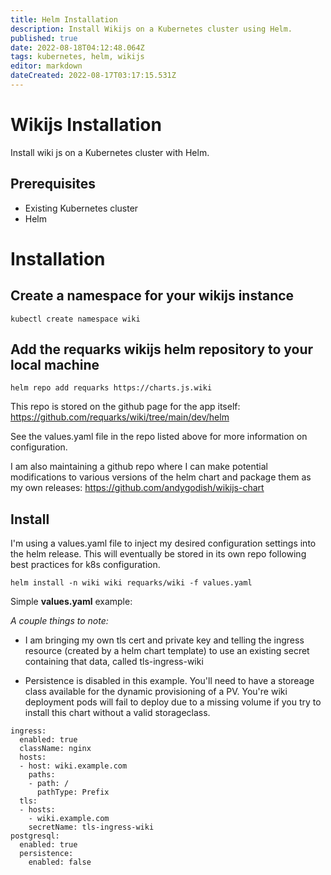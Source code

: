 ```yaml
---
title: Helm Installation
description: Install Wikijs on a Kubernetes cluster using Helm.
published: true
date: 2022-08-18T04:12:48.064Z
tags: kubernetes, helm, wikijs
editor: markdown
dateCreated: 2022-08-17T03:17:15.531Z
---
```


# Wikijs Installation

Install wiki js on a Kubernetes cluster with Helm. 

## Prerequisites
- Existing Kubernetes cluster
- Helm

# Installation

## Create a namespace for your wikijs instance

`kubectl create namespace wiki`

## Add the requarks wikijs helm repository to your local machine

`helm repo add requarks https://charts.js.wiki`

This repo is stored on the github page for the app itself:
https://github.com/requarks/wiki/tree/main/dev/helm 

See the values.yaml file in the repo listed above for more information on configuration.

I am also maintaining a github repo where I can make potential modifications to various versions of the helm chart and package them as my own releases: 
https://github.com/andygodish/wikijs-chart

## Install 

I'm using a values.yaml file to inject my desired configuration settings into the helm release. This will eventually be stored in its own repo following best practices for k8s configuration. 

`helm install -n wiki wiki requarks/wiki -f values.yaml`

Simple **values.yaml** example: 

*A couple things to note:*

- I am bringing my own tls cert and private key and telling the ingress resource (created by a helm chart template) to use an existing secret containing that data, called tls-ingress-wiki

- Persistence is disabled in this example. You'll need to have a storeage class available for the dynamic provisioning of a PV. You're wiki deployment pods will fail to deploy due to a missing volume if you try to install this chart without a valid storageclass.
```
ingress:
  enabled: true
  className: nginx
  hosts: 
  - host: wiki.example.com
    paths: 
    - path: /
      pathType: Prefix 
  tls:
  - hosts:
    - wiki.example.com
    secretName: tls-ingress-wiki
postgresql:
  enabled: true
  persistence:
    enabled: false
```





